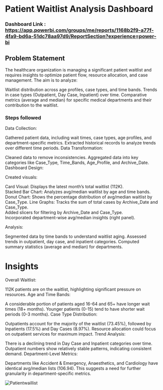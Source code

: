 
# Patient Waitlist Analysis Dashboard

### Dashboard Link : https://app.powerbi.com/groups/me/reports/1168b2f9-a77f-4fa9-bd6a-51dc78aa97d9/ReportSection?experience=power-bi

## Problem Statement

The healthcare organization is managing a significant patient waitlist and requires insights to optimize patient flow, resource allocation, and case management. The aim is to analyze:

Waitlist distribution across age profiles, case types, and time bands.
Trends in case types (Outpatient, Day Case, Inpatient) over time.
Comparative metrics (average and median) for specific medical departments and their contribution to the waitlist.


### Steps followed 

Data Collection:

Gathered patient data, including wait times, case types, age profiles, and department-specific metrics.
Extracted historical records to analyze trends over different time periods.
Data Transformation:

Cleaned data to remove inconsistencies.
Aggregated data into key categories like Case_Type, Time_Bands, Age_Profile, and Archive_Date.
Dashboard Design:

Created visuals:

Card Visual: Displays the latest month’s total waitlist (112K).  
Stacked Bar Chart: Analyzes avg/median waitlist by age and time bands.  
Donut Chart: Shows the percentage distribution of avg/median waitlist by Case_Type. 
Line Graphs: Tracks the sum of total cases by Archive_Date and Case_Type.  
Added slicers for filtering by Archive_Date and Case_Type.  
Incorporated department-wise avg/median insights (right panel).

Analysis:

Segmented data by time bands to understand waitlist aging.
Assessed trends in outpatient, day case, and inpatient categories.
Computed summary statistics (average and median) for departments.
# Insights

Overall Waitlist:

112K patients are on the waitlist, highlighting significant pressure on resources.
Age and Time Bands:

A considerable portion of patients aged 16-64 and 65+ have longer wait times (18+ months).
Younger patients (0-15) tend to have shorter wait periods (0-3 months).
Case Type Distribution:

Outpatients account for the majority of the waitlist (73.45%), followed by Inpatients (17.5%) and Day Cases (8.97%).
Resource allocation could focus on outpatient services for maximum impact.
Trend Analysis:

There is a declining trend in Day Case and Inpatient categories over time.
Outpatient numbers show relatively stable patterns, indicating consistent demand.
Department-Level Metrics:

Departments like Accident & Emergency, Anaesthetics, and Cardiology have identical avg/median lists (106.94). This suggests a need for further granularity in department-specific metrics.

![Patientwaillist](https://github.com/user-attachments/assets/c52d6693-67d3-4d55-a967-308561a294ec)
